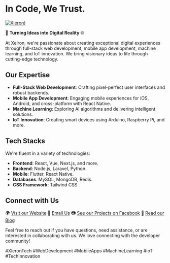 # In Code, We Trust.

[![Xleron)](https://github.com/xeleron-dev/.github/assets/106765093/2b7cf32c-a3a8-48b7-a505-482a16f637cc)](https://xeleron.dev)



🚀 **Turning Ideas into Digital Reality** 🌐

At Xelron, we're passionate about creating exceptional digital experiences through full-stack web development, mobile app development, machine learning, and IoT innovation. We bring visionary ideas to life through cutting-edge technology.

## Our Expertise

- **Full-Stack Web Development**: Crafting pixel-perfect user interfaces and robust backends.
- **Mobile App Development**: Engaging mobile experiences for iOS, Android, and cross-platform with React Native.
- **Machine Learning**: Exploring AI algorithms and delivering intelligent solutions.
- **IoT Innovation**: Creating smart devices using Arduino, Raspberry Pi, and more.

## Tech Stacks

We're fluent in a variety of technologies:

- **Frontend**: React, Vue, Next.js, and more.
- **Backend**: Node.js, Laravel, Python.
- **Mobile**: Flutter, React Native.
- **Databases**: MySQL, MongoDB, Redis.
- **CSS Framework**: Tailwind CSS.

## Connect with Us

🌍 [Visit our Website](https://xeleron.dev)
📧 [Email Us](mailto:info@xeleron.dev)
📷 [See our Projects on Facebook](https://www.facebook.com/xleronlabs/)
📰 [Read our Blog](https://xeleron.dev/blog)

Feel free to reach out if you have questions, need assistance, or are interested in collaborating with us. We love connecting with the developer community!

#XleronTech #WebDevelopment #MobileApps #MachineLearning #IoT #TechInnovation
